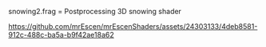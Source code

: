 snowing2.frag = Postprocessing 3D snowing shader

https://github.com/mrEscen/mrEscenShaders/assets/24303133/4deb8581-912c-488c-ba5a-b9f42ae18a62

